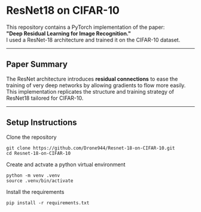 # ResNet18 on CIFAR-10

This repository contains a PyTorch implementation of the  paper:  
**"Deep Residual Learning for Image Recognition."**  
I used a ResNet-18 architecture and trained it on the CIFAR-10 dataset.

---

## Paper Summary

The ResNet architecture introduces **residual connections** to ease the training of very deep networks by allowing gradients to flow more easily.  
This implementation replicates the structure and training strategy of ResNet18 tailored for CIFAR-10.

---


## Setup Instructions

Clone the repository
```
git clone https://github.com/Drone944/Resnet-18-on-CIFAR-10.git
cd Resnet-18-on-CIFAR-10
```

Create and actvate a python virtual environment
```
python -m venv .venv
source .venv/bin/activate
```

Install the requirements
```
pip install -r requirements.txt
```



